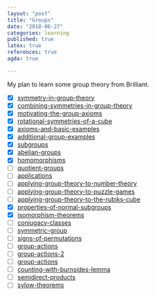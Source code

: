 ```yaml
---
layout: "post"
title: "Groups"
date: "2018-06-27"
categories: learning
published: true
latex: true
references: true
agda: true

---
```


My plan to learn some group theory from Brilliant.

- [x] [symmetry-in-group-theory](https://brilliant.org/practice/symmetry-in-group-theory/?chapter=introduction-4)
- [x] [combining-symmetries-in-group-theory](https://brilliant.org/practice/combining-symmetries-in-group-theory/?chapter=introduction-4)
- [x] [motivating-the-group-axioms](https://brilliant.org/practice/motivating-the-group-axioms/?chapter=introduction-4)
- [x] [rotational-symmetries-of-a-cube](https://brilliant.org/practice/rotational-symmetries-of-a-cube/?chapter=introduction-4)
- [x] [axioms-and-basic-examples](https://brilliant.org/practice/axioms-and-basic-examples/?chapter=group-basics)
- [x] [additional-group-examples](https://brilliant.org/practice/additional-group-examples/?chapter=group-basics)
- [x] [subgroups](https://brilliant.org/practice/subgroups/?chapter=group-basics)
- [x] [abelian-groups](https://brilliant.org/practice/abelian-groups/?chapter=group-basics)
- [x] [homomorphisms](https://brilliant.org/practice/homomorphisms/?chapter=group-basics)
- [ ] [quotient-groups](https://brilliant.org/practice/quotient-groups/?chapter=group-basics)
- [ ] [applications](https://brilliant.org/practice/applications/?chapter=applications-2)
- [ ] [applying-group-theory-to-number-theory](https://brilliant.org/practice/applying-group-theory-to-number-theory/?chapter=applications-2&p=1)
- [ ] [applying-group-theory-to-puzzle-games](https://brilliant.org/practice/applying-group-theory-to-puzzle-games/?chapter=applications-2)
- [ ] [applying-group-theory-to-the-rubiks-cube](https://brilliant.org/practice/applying-group-theory-to-the-rubiks-cube/?chapter=applications-2)
- [x] [properties-of-normal-subgroups](https://brilliant.org/practice/properties-of-normal-subgroups/?chapter=advanced-topics)
- [x] [isomorphism-theorems](https://brilliant.org/practice/isomorphism-theorems/?chapter=advanced-topics)
- [ ] [conjugacy-classes](https://brilliant.org/practice/conjugacy-classes/?chapter=advanced-topics&p=6)
- [ ] [symmetric-group](https://brilliant.org/practice/symmetric-group/?chapter=advanced-topics)
- [ ] [signs-of-permutations](https://brilliant.org/practice/signs-of-permutations/?chapter=advanced-topics)
- [ ] [group-actions](https://brilliant.org/courses/group-theory/group-actions/)
- [ ] [group-actions-2](https://brilliant.org/practice/group-actions-2/?chapter=group-actions)
- [ ] [group-actions](https://brilliant.org/practice/group-actions/?chapter=group-actions)
- [ ] [counting-with-burnsides-lemma](https://brilliant.org/practice/counting-with-burnsides-lemma/?chapter=group-actions)
- [ ] [semidirect-products](https://brilliant.org/practice/semidirect-products/?chapter=group-actions)
- [ ] [sylow-theorems](https://brilliant.org/practice/sylow-theorems/?chapter=group-actions)
